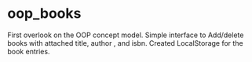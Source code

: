 # oop_books

First overlook on the OOP concept model.
Simple interface to Add/delete books with attached title, author , and isbn. 
Created LocalStorage for the book entries.
